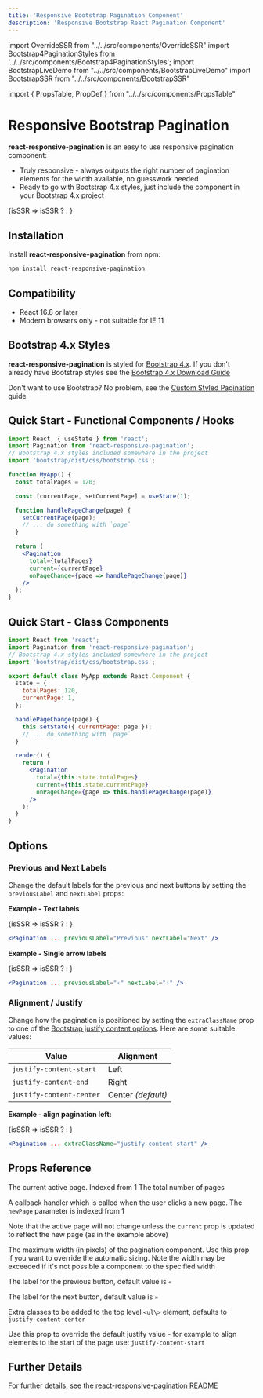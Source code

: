 ```yaml
---
title: 'Responsive Bootstrap Pagination Component'
description: 'Responsive Bootstrap React Pagination Component'
---
```


import OverrideSSR from "../../src/components/OverrideSSR"
import Bootstrap4PaginationStyles from '../../src/components/Bootstrap4PaginationStyles';
import BootstrapLiveDemo from "../../src/components/BootstrapLiveDemo"
import BootstrapSSR from "../../src/components/BootstrapSSR"

import { PropsTable, PropDef } from "../../src/components/PropsTable"

# Responsive Bootstrap Pagination

**react-responsive-pagination** is an easy to use responsive pagination component:

- Truly responsive - always outputs the right number of pagination elements for the width available, no guesswork needed
- Ready to go with Bootstrap 4.x styles, just include the component in your Bootstrap 4.x project

<Bootstrap4PaginationStyles>
<OverrideSSR>
{isSSR => isSSR ? <BootstrapSSR /> : <BootstrapLiveDemo />}
</OverrideSSR>
</Bootstrap4PaginationStyles>

## Installation

Install **react-responsive-pagination** from npm:

```bash
npm install react-responsive-pagination
```

## Compatibility

- React 16.8 or later
- Modern browsers only - not suitable for IE 11

## Bootstrap 4.x Styles

**react-responsive-pagination** is styled for [Bootstrap 4.x](https://getbootstrap.com/docs/4.6/). If you don't already have Bootstrap styles see the [Bootstrap 4.x Download Guide](https://getbootstrap.com/docs/4.6/getting-started/download/)

Don't want to use Bootstrap? No problem, see the [Custom Styled Pagination](./custom-styled-pagination) guide

## Quick Start - Functional Components / Hooks

```jsx
import React, { useState } from 'react';
import Pagination from 'react-responsive-pagination';
// Bootstrap 4.x styles included somewhere in the project
import 'bootstrap/dist/css/bootstrap.css';

function MyApp() {
  const totalPages = 120;

  const [currentPage, setCurrentPage] = useState(1);

  function handlePageChange(page) {
    setCurrentPage(page);
    // ... do something with `page`
  }

  return (
    <Pagination
      total={totalPages}
      current={currentPage}
      onPageChange={page => handlePageChange(page)}
    />
  );
}
```

## Quick Start - Class Components

```jsx previewSize=10
import React from 'react';
import Pagination from 'react-responsive-pagination';
// Bootstrap 4.x styles included somewhere in the project
import 'bootstrap/dist/css/bootstrap.css';

export default class MyApp extends React.Component {
  state = {
    totalPages: 120,
    currentPage: 1,
  };

  handlePageChange(page) {
    this.setState({ currentPage: page });
    // ... do something with `page`
  }

  render() {
    return (
      <Pagination
        total={this.state.totalPages}
        current={this.state.currentPage}
        onPageChange={page => this.handlePageChange(page)}
      />
    );
  }
}
```

## Options

### Previous and Next Labels

Change the default labels for the previous and next buttons by setting the `previousLabel` and `nextLabel` props:

**Example - Text labels**

<Bootstrap4PaginationStyles>
<OverrideSSR>
{isSSR => isSSR ? <BootstrapSSR /> : <BootstrapLiveDemo previousLabel="Previous" nextLabel="Next" />}
</OverrideSSR>
</Bootstrap4PaginationStyles>

```jsx
<Pagination ... previousLabel="Previous" nextLabel="Next" />
```

**Example - Single arrow labels**

<Bootstrap4PaginationStyles>
<OverrideSSR>
{isSSR => isSSR ? <BootstrapSSR /> : <BootstrapLiveDemo previousLabel="‹" nextLabel="›" />}
</OverrideSSR>
</Bootstrap4PaginationStyles>

```jsx
<Pagination ... previousLabel="‹" nextLabel="›" />
```

### Alignment / Justify

Change how the pagination is positioned by setting the `extraClassName` prop to one of the [Bootstrap justify content options](https://getbootstrap.com/docs/4.6/utilities/flex/#justify-content). Here are some suitable values:

| Value                    | Alignment          |
| ------------------------ | ------------------ |
| `justify-content-start`  | Left               |
| `justify-content-end`    | Right              |
| `justify-content-center` | Center _(default)_ |

**Example - align pagination left:**

<Bootstrap4PaginationStyles>
<OverrideSSR>
{isSSR => isSSR ? <BootstrapSSR /> : <BootstrapLiveDemo extraClassName="justify-content-start" />}
</OverrideSSR>
</Bootstrap4PaginationStyles>

```jsx
<Pagination ... extraClassName="justify-content-start" />
```

## Props Reference

<PropsTable>
<PropDef name='current' type='number'>
The current active page. Indexed from 1
</PropDef>
<PropDef name='total' type='number' >
The total number of pages
</PropDef>
<PropDef name='onPageChange' type='(newPage: number) => void' >

A callback handler which is called when the user clicks a new page. The `newPage` parameter is indexed from 1

Note that the active page will not change unless the `current` prop is updated to reflect the new page (as in the example above)

</PropDef>
<PropDef name='maxWidth' type='number' defaultValue='undefined'>
The maximum width (in pixels) of the pagination component. Use this prop if you want to override the automatic sizing. Note the width may be exceeded if it's not possible a component to the specified width
</PropDef>
<PropDef name='previousLabel' type='string' defaultValue='«'>

The label for the previous button, default value is `«`

</PropDef>
<PropDef name='nextLabel' type='string' defaultValue='»'>

The label for the next button, default value is `»`

</PropDef>
<PropDef name='extraClassName' type='string' defaultValue='justify-content-center'>

Extra classes to be added to the top level `<ul\>` element, defaults to `justify-content-center`

Use this prop to override the default justify value - for example to align elements to the start of the page use: `justify-content-start`

</PropDef>

</PropsTable>

## Further Details

For further details, see the [react-responsive-pagination README](https://www.npmjs.com/package/react-responsive-pagination)
